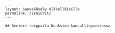     ---
    layout: Sauvakävely eläkelläisille
    permalink: /seniorit/
    ---
    
    ## Seniori reippailu Nuuksion kansallispuistossa
